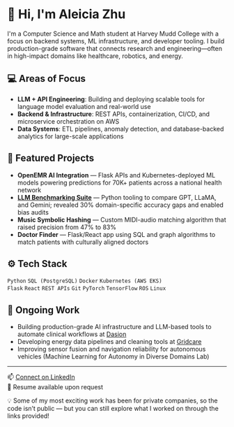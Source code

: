 # 👋 Hi, I'm Aleicia Zhu

I'm a Computer Science and Math student at Harvey Mudd College with a focus on backend systems, ML infrastructure, and developer tooling. I build production-grade software that connects research and engineering—often in high-impact domains like healthcare, robotics, and energy.

## 💻 Areas of Focus

- **LLM + API Engineering**: Building and deploying scalable tools for language model evaluation and real-world use
- **Backend & Infrastructure**: REST APIs, containerization, CI/CD, and microservice orchestration on AWS
- **Data Systems**: ETL pipelines, anomaly detection, and database-backed analytics for large-scale applications

## 📌 Featured Projects

- **OpenEMR AI Integration** — Flask APIs and Kubernetes-deployed ML models powering predictions for 70K+ patients across a national health network  
- [**LLM Benchmarking Suite**](https://www.vals.ai/benchmarks/medqa-05-11-2025) — Python tooling to compare GPT, LLaMA, and Gemini; revealed 30% domain-specific accuracy gaps and enabled bias audits  
- **Music Symbolic Hashing** — Custom MIDI-audio matching algorithm that raised precision from 47% to 83%  
- **Doctor Finder** — Flask/React app using SQL and graph algorithms to match patients with culturally aligned doctors  

## ⚙️ Tech Stack

`Python` `SQL (PostgreSQL)` `Docker` `Kubernetes (AWS EKS)`  
`Flask` `React` `REST APIs` `Git` `PyTorch` `TensorFlow` `ROS` `Linux`  

## 🚧 Ongoing Work

- Building production-grade AI infrastructure and LLM-based tools to automate clinical workflows at [Dasion](https://data-to-decision.com/)
- Developing energy data pipelines and cleaning tools at [Gridcare](https://www.gridcare.io/)
- Improving sensor fusion and navigation reliability for autonomous vehicles (Machine Learning for Autonomy in Diverse Domains Lab)

---

📫 [Connect on LinkedIn](https://www.linkedin.com/in/aleicia-zhu)  
📝 Resume available upon request

💡 Some of my most exciting work has been for private companies, so the code isn’t public — but you can still explore what I worked on through the links provided!
